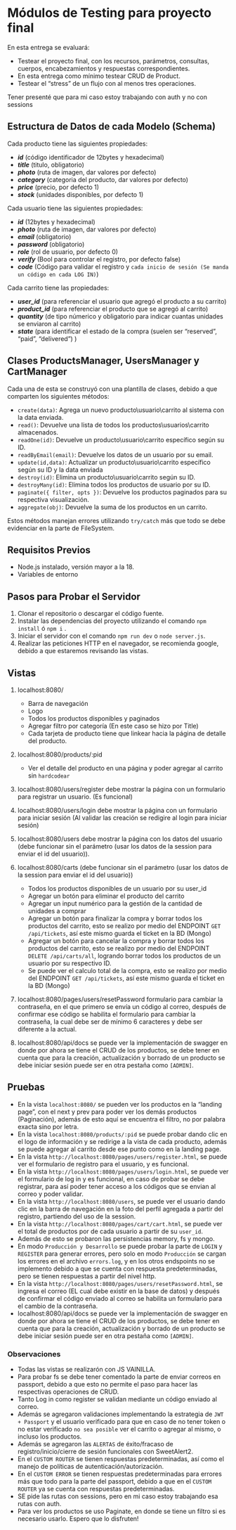 # Módulos de Testing para proyecto final

En esta entrega se evaluará:

- Testear el proyecto final, con los recursos, parámetros, consultas, cuerpos, encabezamientos y respuestas correspondientes.
- En esta entrega como mínimo testear CRUD de Product.
- Testear el “stress” de un flujo con al menos tres operaciones.

Tener presenté que para mi caso estoy trabajando con auth y no con sessions

## Estructura de Datos de cada Modelo (Schema)

Cada producto tiene las siguientes propiedades:

- **_id_** (código identificador de 12bytes y hexadecimal)
- **_title_** (titulo, obligatorio)
- **_photo_** (ruta de imagen, dar valores por defecto)
- **_category_** (categoria del producto, dar valores por defecto)
- **_price_** (precio, por defecto 1)
- **_stock_** (unidades disponibles, por defecto 1)

Cada usuario tiene las siguientes propiedades:

- **_id_** (12bytes y hexadecimal)
- **_photo_** (ruta de imagen, dar valores por defecto)
- **_email_** (obligatorio)
- **_password_** (obligatorio)
- **_role_** (rol de usuario, por defecto 0)
- **_verify_** (Bool para controlar el registro, por defecto false)
- **_code_** (Código para validar el registro y `cada inicio de sesión (Se manda un código en cada LOG IN)`)

Cada carrito tiene las propiedades:

- **_user_id_** (para referenciar el usuario que agregó el producto a su carrito)
- **_product_id_** (para referenciar el producto que se agregó al carrito)
- **_quantity_** (de tipo númerico y obligatorio para indicar cuantas unidades se enviaron al carrito)
- **_state_** (para identificar el estado de la compra (suelen ser “reserved”, “paid”, “delivered”) )

## Clases ProductsManager, UsersManager y CartManager

Cada una de esta se construyó con una plantilla de clases, debido a que comparten los siguientes métodos:

- `create(data)`: Agrega un nuevo producto\usuario\carrito al sistema con la data enviada.
- `read()`: Devuelve una lista de todos los productos\usuarios\carrito almacenados.
- `readOne(id)`: Devuelve un producto\usuario\carrito específico según su ID.
- `readByEmail(email)`: Devuelve los datos de un usuario por su email.
- `update(id,data)`: Actualizar un producto\usuario\carrito específico según su ID y la data enviada
- `destroy(id)`: Elimina un producto\usuario\carrito según su ID.
- `destroyMany(id)`: Elimina todos los productos de usuario por su ID.
- `paginate({ filter, opts })`: Devuelve los productos paginados para su respectiva visualización.
- `aggregate(obj)`: Devuelve la suma de los productos en un carrito.

Estos métodos manejan errores utilizando `try/catch` más que todo se debe evidenciar en la parte de FileSystem.

## Requisitos Previos

- Node.js instalado, versión mayor a la 18.
- Variables de entorno

## Pasos para Probar el Servidor

1. Clonar el repositorio o descargar el código fuente.
2. Instalar las dependencias del proyecto utilizando el comando `npm install` ó `npm i` .
3. Iniciar el servidor con el comando `npm run dev` o `node server.js`.
4. Realizar las peticiones HTTP en el navegador, se recomienda google, debido a que estaremos revisando las vistas.

## Vistas

1. localhost:8080/

   - Barra de navegación
   - Logo
   - Todos los productos disponibles y paginados
   - Agregar filtro por categoría (En este caso se hizo por Title)
   - Cada tarjeta de producto tiene que linkear hacia la página de detalle del producto.

2. localhost:8080/products/:pid
   - Ver el detalle del producto en una página y poder agregar al carrito sin `hardcodear`
3. localhost:8080/users/register debe mostrar la página con un formulario para registrar un usuario. (Es funcional)
4. localhost:8080/users/login debe mostrar la página con un formulario para iniciar sesión (Al validar las creación se redigire al login para iniciar sesión)
5. localhost:8080/users debe mostrar la página con los datos del usuario (debe funcionar sin el parámetro (usar los datos de la session para enviar el id del usuario)).
6. localhost:8080/carts (debe funcionar sin el parámetro (usar los datos de la session para enviar el id del usuario))
   - Todos los productos disponibles de un usuario por su user_id
   - Agregar un botón para eliminar el producto del carrito
   - Agregar un input numérico para la gestión de la cantidad de unidades a comprar
   - Agregar un botón para finalizar la compra y borrar todos los productos del carrito, esto se realizo por medio del ENDPOINT `GET /api/tickets`, así este mismo guarda el ticket en la BD (Mongo)
   - Agregar un botón para cancelar la compra y borrar todos los productos del carrito, esto se realizo por medio del ENDPOINT `DELETE /api/carts/all`, logrando borrar todos los productos de un usuario por su respectivo ID.
   - Se puede ver el calculo total de la compra, esto se realizo por medio del ENDPOINT `GET /api/tickets`, así este mismo guarda el ticket en la BD (Mongo)
7. localhost:8080/pages/users/resetPassword formulario para cambiar la contraseña, en el que primero se envía un código al correo, después de confirmar ese código se habilita el formulario para cambiar la contraseña, la cual debe ser de mínimo 6 caracteres y debe ser diferente a la actual.

8. localhost:8080/api/docs se puede ver la implementación de swagger en donde por ahora se tiene el CRUD de los productos, se debe tener en cuenta que para la creación, actualización y borrado de un producto se debe iniciar sesión puede ser en otra pestaña como `[ADMIN]`.

## Pruebas

- En la vista `localhost:8080/` se pueden ver los productos en la “landing page”, con el next y prev para poder ver los demás productos (Paginación), además de esto aquí se encuentra el filtro, no por palabra exacta sino por letra.
- En la vista `localhost:8080/products/:pid` se puede probar dando clic en el logo de información y se redirige a la vista de cada producto, además se puede agregar al carrito desde ese punto como en la landing page.
- En la vista `http://localhost:8080/pages/users/register.html`, se puede ver el formulario de registro para el usuario, y es funcional.
- En la vista `http://localhost:8080/pages/users/login.html`, se puede ver el formulario de log in y es funcional, en caso de probar se debe registrar, para así poder tener acceso a los códigos que se envian al correo y poder validar.
- En la vista `http://localhost:8080/users`, se puede ver el usuario dando clic en la barra de navegación en la foto del perfil agregada a partir del registro, partiendo del uso de la session.
- En la vista `http://localhost:8080/pages/cart/cart.html`, se puede ver el total de productos por de cada usuario a partir de su `user_id`.
- Además de esto se probaron las persistencias memory, fs y mongo.
- En modo `Producción y Desarrollo` se puede probar la parte de `LOGIN` y `REGISTER` para generar errores, pero solo en modo `Producción` se cargan los errores en el archivo `errors.log`, y en los otros endspoints no se implemento debido a que se cuenta con respuesta predeterminadas, pero se tienen respuestas a partir del nivel http.
- En la vista `http://localhost:8080/pages/users/resetPassword.html`, se ingresa el correo (EL cual debe existir en la base de datos) y después de confirmar el código enviado al correo se habilita un formulario para el cambio de la contraseña.
- localhost:8080/api/docs se puede ver la implementación de swagger en donde por ahora se tiene el CRUD de los productos, se debe tener en cuenta que para la creación, actualización y borrado de un producto se debe iniciar sesión puede ser en otra pestaña como `[ADMIN]`.

### Observaciones

- Todas las vistas se realizarón con JS VAINILLA.
- Para probar fs se debe tener comentado la parte de enviar correos en passport, debido a que esto no permite el paso para hacer las respectivas operaciones de CRUD.
- Tanto Log in como register se validan mediante un código enviado al correo.
- Además se agregaron validaciones implementando la estrategia de `JWT + Passport` y el usuario verificado para que en caso de no tener token o no estar verificado `no sea posible` ver el carrito o agregar al mismo, o incluso los productos.
- Además se agregaron las `ALERTAS` de éxito/fracaso de registro/inicio/cierre de sesión funcionales con SweetAlert2.
- En el `CUSTOM ROUTER` se tienen respuestas predeterminadas, así como el manejo de políticas de autenticación/autorización.
- En el `CUSTOM ERROR` se tienen respuestas predeterminadas para errores más que todo para la parte del passport, debido a que en el `CUSTOM ROUTER` ya se cuenta con respuestas predeterminadas.
- SE pide las rutas con sessions, pero en mi caso estoy trabajando esa rutas con auth.
- Para ver los productos se uso Paginate, en donde se tiene un filtro si es necesario usarlo.
Espero que lo disfruten!
